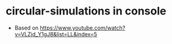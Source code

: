 # circular-simulations in console
- Based on https://www.youtube.com/watch?v=VLZjd_Y1gJ8&list=LL&index=5
